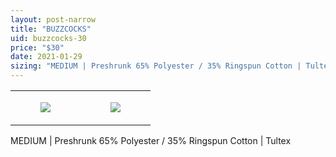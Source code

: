 ```yaml
---
layout: post-narrow
title: "BUZZCOCKS"
uid: buzzcocks-30
price: "$30"
date: 2021-01-29
sizing: "MEDIUM | Preshrunk 65% Polyester / 35% Ringspun Cotton | Tultex"
---
```




<table style="width:100%;"><tr><td style="vertical-align:top;">
      <figure class="tmblr-full" data-orig-height="2048" data-orig-width="1365" data-orig-src="https://concertshirts.netlify.app/shirts/0593/0593-01.jpg"><img src="https://64.media.tumblr.com/99d179ae359c836f27945a8b09f4841c/32b403b8c3c86c3d-6e/s540x810/450e141bbedafcf737b34d3975551d0ddfaaec76.jpg" data-orig-height="2048" data-orig-width="1365" data-orig-src="https://concertshirts.netlify.app/shirts/0593/0593-01.jpg"/></figure></td>
    <td style="vertical-align:top;">
      <figure class="tmblr-full" data-orig-height="2048" data-orig-width="1365" data-orig-src="https://concertshirts.netlify.app/shirts/0593/0593-02.jpg"><img src="https://64.media.tumblr.com/42c7b88debb0b5d2fdbed9392acd7cd7/32b403b8c3c86c3d-22/s540x810/f1037f4f9a474e4ee417942365455b22fd9d47db.jpg" data-orig-height="2048" data-orig-width="1365" data-orig-src="https://concertshirts.netlify.app/shirts/0593/0593-02.jpg"/></figure></td>
  </tr></table><p>
  MEDIUM | Preshrunk 65% Polyester / 35% Ringspun Cotton | Tultex
</p>
